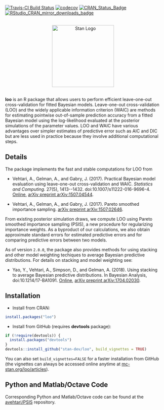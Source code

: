 [![Travis-CI Build Status](https://travis-ci.org/stan-dev/loo.svg?branch=master)](https://travis-ci.org/stan-dev/loo)
[![codecov](https://codecov.io/gh/stan-dev/loo/branch/master/graph/badge.svg)](https://codecov.io/github/stan-dev/loo?branch=master)
[![CRAN_Status_Badge](http://www.r-pkg.org/badges/version/loo?color=blue)](http://cran.r-project.org/web/packages/loo)
[![RStudio_CRAN_mirror_downloads_badge](http://cranlogs.r-pkg.org/badges/grand-total/loo?color=blue)](http://cran.r-project.org/web/packages/loo)

<br>

<div style="text-align:center">
<a href="http://mc-stan.org">
<img src="https://raw.githubusercontent.com/stan-dev/logos/master/logo.png" width=200 alt="Stan Logo"/>
</a>
</div>

<br>

**loo** is an R package that allows users to perform efficient leave-one-out cross-validation for fitted Bayesian models.
Leave-one-out cross-validation (LOO) and the widely applicable information
criterion (WAIC) are methods for estimating pointwise out-of-sample
prediction accuracy from a fitted Bayesian model using the log-likelihood
evaluated at the posterior simulations of the parameter values. LOO and WAIC
have various advantages over simpler estimates of predictive error such as
AIC and DIC but are less used in practice because they involve additional
computational steps.

## Details

The package implements the fast and stable computations for LOO from

* Vehtari, A., Gelman, A., and Gabry, J. (2017). Practical Bayesian model 
evaluation using leave-one-out cross-validation and WAIC. 
_Statistics and Computing_. 27(5), 1413--1432. doi:10.1007/s11222-016-9696-4. [Online](http://link.springer.com/article/10.1007\%2Fs11222-016-9696-4), 
[arXiv preprint arXiv:1507.04544](http://arxiv.org/abs/1507.04544).

* Vehtari, A., Gelman, A., and Gabry, J. (2017). Pareto smoothed importance sampling. 
[arXiv preprint arXiv:1507.02646](http://arxiv.org/abs/1507.02646).

From existing posterior simulation draws, we compute LOO using Pareto smoothed
importance sampling (PSIS), a new procedure for regularizing importance weights.
As a byproduct of our calculations, we also obtain approximate standard errors
for estimated predictive errors and for comparing predictive errors between two
models.

As of version `2.0.0`, the package also provides methods for using stacking and
other model weighting techiques to average Bayesian predictive distributions. 
For details on stacking and model weighting see: 

* Yao, Y., Vehtari, A., Simpson, D., and Gelman, A. (2018). Using
stacking to average Bayesian predictive distributions. In Bayesian
Analysis, doi:10.1214/17-BA1091. 
[Online](https://projecteuclid.org/euclid.ba/1516093227),
[arXiv preprint arXiv:1704.02030](https://arxiv.org/abs/1704.02030).


## Installation


* Install from CRAN:

```r
install.packages("loo")
```

* Install from GitHub (requires __devtools__ package):

```r
if (!require(devtools)) {
  install.packages("devtools")
}
devtools::install_github("stan-dev/loo", build_vignettes = TRUE)
```

You can also set `build_vignettes=FALSE` for a faster installation from GitHub (the vignettes can always be accessed online anytime at [mc-stan.org/loo/articles](http://mc-stan.org/loo/articles/)).


## Python and Matlab/Octave Code

Corresponding Python and Matlab/Octave code can be found at the
[avehtari/PSIS](https://github.com/avehtari/PSIS) repository.
